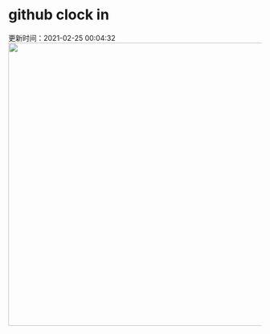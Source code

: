 # github clock in
更新时间：2021-02-25 00:04:32
 <img style="-webkit-user-select: none;margin: auto;cursor: zoom-in;" src="https://cn.bing.com/th?id=OHR.Trevi_ZH-CN9831666780_1920x1080.jpg&rf=LaDigue_1920x1080.jpg&pid=hp" width="1004" height="564"> 